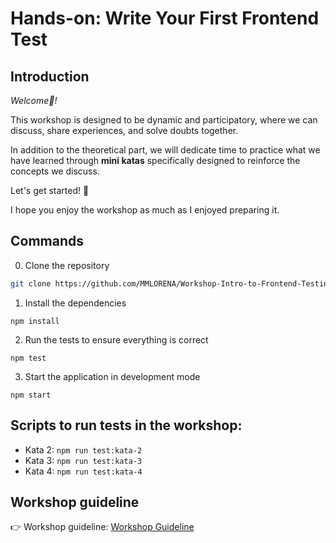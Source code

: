 # Hands-on: Write Your First Frontend Test

## Introduction

_Welcome🤩!_

This workshop is designed to be dynamic and participatory, where we can discuss, share experiences, and solve doubts
together.

In addition to the theoretical part, we will dedicate time to practice what we have learned through **mini katas**
specifically designed to reinforce the concepts we discuss.

Let's get started! 🚀

I hope you enjoy the workshop as much as I enjoyed preparing it.

## Commands

0. Clone the repository

```bash
git clone https://github.com/MMLORENA/Workshop-Intro-to-Frontend-Testing
```

1. Install the dependencies

```
npm install
```

2. Run the tests to ensure everything is correct

```
npm test
```

3. Start the application in development mode

```
npm start
```

## Scripts to run tests in the workshop:

- Kata 2: `npm run test:kata-2`
- Kata 3: `npm run test:kata-3`
- Kata 4: `npm run test:kata-4`

## Workshop guideline

👉 Workshop guideline: [Workshop Guideline](./GUIDELINE.md)
